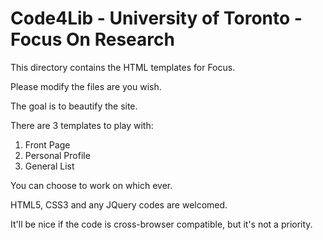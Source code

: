 # Code4Lib - University of Toronto - Focus On Research

This directory contains the HTML templates for Focus. 

Please modify the files are you wish.

The goal is to beautify the site.

There are 3 templates to play with:

1. Front Page
2. Personal Profile
3. General List

You can choose to work on which ever.

HTML5, CSS3 and any JQuery codes are welcomed.

It'll be nice if the code is cross-browser compatible, but it's not a priority.
